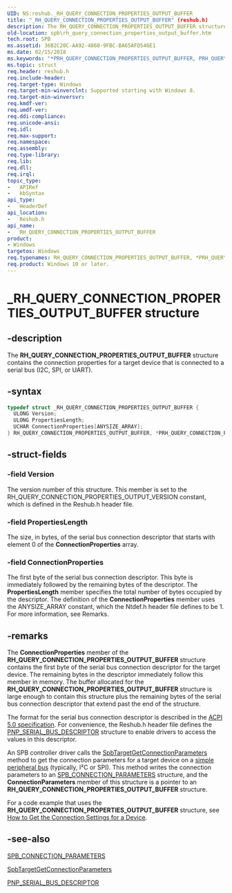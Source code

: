 ```yaml
---
UID: NS:reshub._RH_QUERY_CONNECTION_PROPERTIES_OUTPUT_BUFFER
title: "_RH_QUERY_CONNECTION_PROPERTIES_OUTPUT_BUFFER" (reshub.h)
description: The RH_QUERY_CONNECTION_PROPERTIES_OUTPUT_BUFFER structure contains the connection properties for a target device that is connected to a serial bus (I2C, SPI, or UART).
old-location: spb\rh_query_connection_properties_output_buffer.htm
tech.root: SPB
ms.assetid: 36B2C20C-AA92-4860-9FBC-BA65AFD546E1
ms.date: 02/15/2018
ms.keywords: "*PRH_QUERY_CONNECTION_PROPERTIES_OUTPUT_BUFFER, PRH_QUERY_CONNECTION_PROPERTIES_OUTPUT_BUFFER, PRH_QUERY_CONNECTION_PROPERTIES_OUTPUT_BUFFER structure pointer [Buses], RH_QUERY_CONNECTION_PROPERTIES_OUTPUT_BUFFER, RH_QUERY_CONNECTION_PROPERTIES_OUTPUT_BUFFER structure [Buses], SPB.rh_query_connection_properties_output_buffer, _RH_QUERY_CONNECTION_PROPERTIES_OUTPUT_BUFFER, reshub/PRH_QUERY_CONNECTION_PROPERTIES_OUTPUT_BUFFER, reshub/RH_QUERY_CONNECTION_PROPERTIES_OUTPUT_BUFFER"
ms.topic: struct
req.header: reshub.h
req.include-header:
req.target-type: Windows
req.target-min-winverclnt: Supported starting with Windows 8.
req.target-min-winversvr:
req.kmdf-ver:
req.umdf-ver:
req.ddi-compliance:
req.unicode-ansi:
req.idl:
req.max-support:
req.namespace:
req.assembly:
req.type-library:
req.lib:
req.dll:
req.irql:
topic_type:
-	APIRef
-	kbSyntax
api_type:
-	HeaderDef
api_location:
-	Reshub.h
api_name:
-	RH_QUERY_CONNECTION_PROPERTIES_OUTPUT_BUFFER
product:
- Windows
targetos: Windows
req.typenames: RH_QUERY_CONNECTION_PROPERTIES_OUTPUT_BUFFER, *PRH_QUERY_CONNECTION_PROPERTIES_OUTPUT_BUFFER
req.product: Windows 10 or later.
---
```


# _RH_QUERY_CONNECTION_PROPERTIES_OUTPUT_BUFFER structure


## -description


The <b>RH_QUERY_CONNECTION_PROPERTIES_OUTPUT_BUFFER</b> structure contains the connection properties for a target device that is connected to a serial bus (I2C, SPI, or UART).


## -syntax


```cpp
typedef struct _RH_QUERY_CONNECTION_PROPERTIES_OUTPUT_BUFFER {
  ULONG Version;
  ULONG PropertiesLength;
  UCHAR ConnectionProperties[ANYSIZE_ARRAY];
} RH_QUERY_CONNECTION_PROPERTIES_OUTPUT_BUFFER, *PRH_QUERY_CONNECTION_PROPERTIES_OUTPUT_BUFFER;
```


## -struct-fields




### -field Version

The version number of this structure. This member is set to the RH_QUERY_CONNECTION_PROPERTIES_OUTPUT_VERSION constant, which is defined in the Reshub.h header file.


### -field PropertiesLength

The size, in bytes, of the serial bus connection descriptor that starts with element 0 of the <b>ConnectionProperties</b> array.


### -field ConnectionProperties

The first byte of the serial bus connection descriptor. This byte is immediately followed by the remaining bytes of the descriptor. The <b>PropertiesLength</b> member specifies the total number of bytes occupied by the descriptor. The definition of the <b>ConnectionProperties</b> member uses the ANYSIZE_ARRAY constant, which the Ntdef.h header file defines to be 1. For more information, see Remarks.


## -remarks



The <b>ConnectionProperties</b> member of the <b>RH_QUERY_CONNECTION_PROPERTIES_OUTPUT_BUFFER</b> structure contains the first byte of the serial bus connection descriptor for the target device. The remaining bytes in the descriptor immediately follow this member in memory. The buffer allocated for the <b>RH_QUERY_CONNECTION_PROPERTIES_OUTPUT_BUFFER</b> structure is large enough to contain this structure plus the remaining bytes of the serial bus connection descriptor that extend past the end of the structure.

The format for the serial bus connection descriptor is described in the [ACPI 5.0 specification](https://www.uefi.org/specifications). For convenience, the Reshub.h header file defines the  <a href="https://msdn.microsoft.com/library/windows/hardware/jj938062">PNP_SERIAL_BUS_DESCRIPTOR</a> structure to enable drivers to access the values in this descriptor.

An SPB controller driver calls the <a href="https://msdn.microsoft.com/library/windows/hardware/hh450926">SpbTargetGetConnectionParameters</a> method to get the connection parameters for a target device on a <a href="https://msdn.microsoft.com/2c660e14-5b27-4610-a328-735b07ed0773">simple peripheral bus</a> (typically, I²C or SPI). This method writes the connection parameters to an <a href="https://msdn.microsoft.com/library/windows/hardware/hh406204">SPB_CONNECTION_PARAMETERS</a> structure, and the <b>ConnectionParameters</b> member of this structure is a pointer to an <b>RH_QUERY_CONNECTION_PROPERTIES_OUTPUT_BUFFER</b> structure.

For a code example that uses the <b>RH_QUERY_CONNECTION_PROPERTIES_OUTPUT_BUFFER</b> structure, see <a href="https://msdn.microsoft.com/B614993A-0EA9-4B91-A336-80EEF9BE3E69">How to Get the Connection Settings for a Device</a>.




## -see-also

<a href="https://msdn.microsoft.com/library/windows/hardware/hh406204">SPB_CONNECTION_PARAMETERS</a>



<a href="https://msdn.microsoft.com/library/windows/hardware/hh450926">SpbTargetGetConnectionParameters</a>



<a href="https://msdn.microsoft.com/library/windows/hardware/jj938062">PNP_SERIAL_BUS_DESCRIPTOR</a>



 

 


